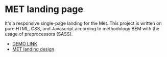 # MET landing page

It's a responsive single-page landing for the Met.
This project is written on pure HTML, CSS, and Javascript according to methodology BEM with the usage of preprocessors (SASS).

- [DEMO LINK](https://iryna-lelyk.github.io/the-met-landing/)
- [MET landing design](https://www.figma.com/file/lSR1m42L9YwzQwzzxKwHpw/THE-MET)
